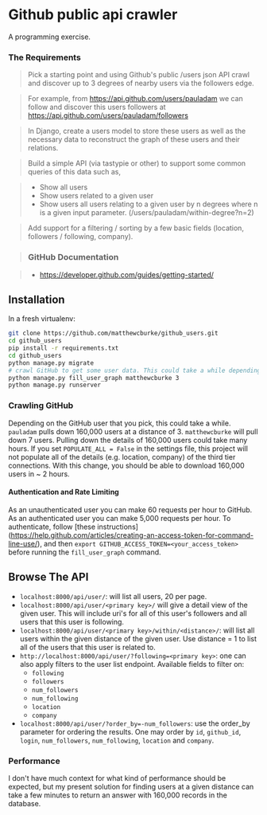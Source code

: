 # Github public api crawler

A programming exercise.

### The Requirements

>Pick a starting point and using Github's public /users json API crawl and
>discover up to 3 degrees of nearby users via the followers edge.

>For example, from https://api.github.com/users/pauladam we can follow and
>discover this users followers at
>https://api.github.com/users/pauladam/followers

>In Django, create a users model to store these users as well as the necessary
>data to reconstruct the graph of these users and their relations.

>Build a simple API (via tastypie or other) to support some common queries of
>this data such as,

>  - Show all users
>  - Show users related to a given user
>  - Show users all users relating to a given user by n degrees where n is a given input parameter. (/users/pauladam/within-degree?n=2)

>Add support for a filtering / sorting by a few basic fields (location,
>followers / following, company).

>### GitHub Documentation

>  - https://developer.github.com/guides/getting-started/

## Installation

In a fresh virtualenv:

```bash
git clone https://github.com/matthewcburke/github_users.git
cd github_users
pip install -r requirements.txt
cd github_users
python manage.py migrate
# crawl GitHub to get some user data. This could take a while depending on the name you enter!
python manage.py fill_user_graph matthewcburke 3
python manage.py runserver
```

### Crawling GitHub

Depending on the GitHub user that you pick, this could take a while. `pauladam` pulls down 160,000
users at a distance of 3. `matthewcburke` will pull down 7 users. Pulling down the
details of 160,000 users could take many hours. If you set `POPULATE_ALL = False` in the
settings file, this project will not populate all of the details (e.g. location, company) of the
third tier connections. With this change, you should be able to download 160,000 users in ~ 2 hours.

#### Authentication and Rate Limiting

As an unauthenticated user you can make 60 requests per hour to GitHub. As an authenticated user you
can make 5,000 requests per hour. To authenticate, follow [these instructions]
(https://help.github.com/articles/creating-an-access-token-for-command-line-use/), and then
`export GITHUB_ACCESS_TOKEN=<your_access_token>` before running the `fill_user_graph` command.

## Browse The API

- `localhost:8000/api/user/`: will list all users, 20 per page.
- `localhost:8000/api/user/<primary key>/` will give a detail view of the given user. This will
  include uri's for all of this user's followers and all users that this user is following.
- `localhost:8000/api/user/<primary key>/within/<distance>/`: will list all users within the given
  distance of the given user. Use distance = 1 to list all of the users that this user is related
  to.
- `http://localhost:8000/api/user/?following=<primary key>`: one can also apply filters to the user list
  endpoint. Available fields to filter on:
  - `following`
  - `followers`
  - `num_followers`
  - `num_following`
  - `location`
  - `company`
- `localhost:8000/api/user/?order_by=-num_followers`: use the order_by parameter for ordering the
  results. One may order by `id`, `github_id`, `login`, `num_followers`, `num_following`,
  `location` and `company`.

### Performance

I don't have much context for what kind of performance should be expected, but my present solution
for finding users at a given distance can take a few minutes to return an answer with 160,000
records in the database.